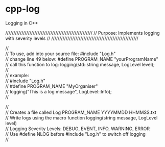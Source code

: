 cpp-log
=======

Logging in C++
  
  
//////////////////////////////////////////////////////
// Purpose: Implements logging with severity levels //
//////////////////////////////////////////////////////
  
//  
// To use, add into your source file:	#include "Log.h"  
// change line 49 below:				#define PROGRAM_NAME "yourProgramName"  
// call this function to log:			logging(std::string message, LogLevel level);  
//  
// example:  
// #include "Log.h"  
// #define PROGRAM_NAME "MyOrganiser"  
// logging("This is a log message", LogLevel::Info);  
//  
  
//  
// Creates a file called Log PROGRAM_NAME YYYYMMDD HHMMSS.txt  
// Write logs using the macro function logging(string message, LogLevel level)  
// Logging Severity Levels: DEBUG, EVENT, INFO, WARNING, ERROR  
// Use #define NLOG before #include "Log.h" to switch off logging  
//  
